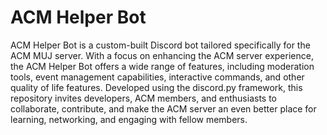 # ACM Helper Bot
ACM Helper Bot is a custom-built Discord bot tailored specifically for the ACM MUJ server. With a focus on enhancing the ACM server experience, the ACM Helper Bot offers a wide range of features, including moderation tools, event management capabilities, interactive commands, and other quality of life features. Developed using the discord.py framework, this repository invites developers, ACM members, and enthusiasts to collaborate, contribute, and make the ACM server an even better place for learning, networking, and engaging with fellow members. 